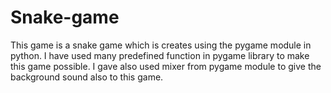 # Snake-game
This game is a snake game which is creates using the pygame module in python. I have used many predefined function in pygame library to make this game possible. I gave also used mixer from pygame module to give the background sound also to this game.
